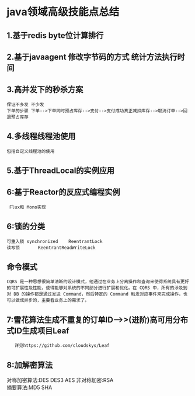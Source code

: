 # java领域高级技能点总结
## 1.基于redis byte位计算排行
## 2.基于javaagent 修改字节码的方式 统计方法执行时间
## 3.高并发下的秒杀方案
 	保证不多发 不少发
	下单的步骤 下单-->下单同时预占库存-->支付-->支付成功真正减扣库存-->取消订单-->回退预占库存
## 4.多线程线程池使用
	包括自定义线程池的使用
## 5.基于ThreadLocal的实例应用
## 6:基于Reactor的反应式编程实例
     Flux和 Mono实现
## 6:锁的分类
   	可重入锁 synchronized    ReentrantLock
 	读写锁       ReentrantReadWriteLock
## 命令模式
	CQRS 是一种思想很简单清晰的设计模式，他通过在业务上分离操作和查询来使得系统具有更好的可扩展性及性能，使得能够对系统的不同部分进行扩展和优化。在 CQRS 中，所有的涉及到对 DB 的操作都是通过发送 Command，然后特定的 Command 触发对应事件来完成操作，也可以做成异步的，主要看业务上的需求了。
## 7:雪花算法生成不重复的订单ID-->>(进阶)高可用分布式ID生成项目Leaf 
       详见https://github.com/cloudskys/Leaf  
## 8:加解密算法
   对称加密算法:DES DES3  AES
       非对称加密:RSA  
           摘要算法:MD5 SHA
 

